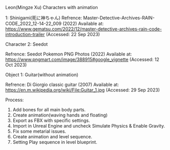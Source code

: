 Leon(Mingze Xu) Characters with animation

1: Shinigami(死に神ちゃん)
Refrence: 
Master-Detective-Archives-RAIN-CODE_2022_12-14-22_009 (2022) Available at:
https://www.gematsu.com/2022/12/master-detective-archives-rain-code-introduction-trailer (Accessed: 22 Sep 2023)

Character 2: Seedot

Refrence:
Seedot Pokemon PNG Photos (2022) Available at:
https://www.pngmart.com/image/388915#google_vignette (Accessed: 12 Oct 2023)

Object 1: Guitar(without animation)

Refrence:
Di Giorgio classic guitar (2007) Available at:
https://en.m.wikipedia.org/wiki/File:Guitar_1.jpg (Accessed: 29 Sep 2023)

Process:
1. Add bones for all main body parts.
2. Create animation(waving hands and floating)
3. Export as FBX with specific settings.
4. Import in Unreal Engine and uncheck Simulate Physics & Enable Gravity.
5. Fix some metarial issues.
6. Create animation and level sequence.
7. Setting Play sequence in level blueprint.
